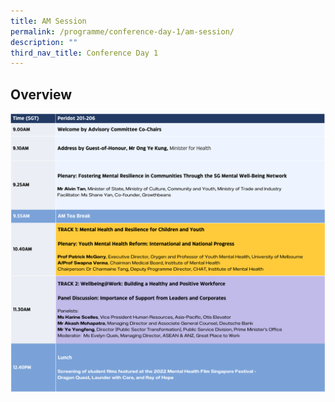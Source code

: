 ```yaml
---
title: AM Session
permalink: /programme/conference-day-1/am-session/
description: ""
third_nav_title: Conference Day 1
---
```

## Overview
<div style="display: flex; flex-wrap: wrap;">
  <div style="flex-basis: 100%; max-width: 100%;">
    <img alt="day1am" src="images/day1am_v3.png">
  </div>
</div>